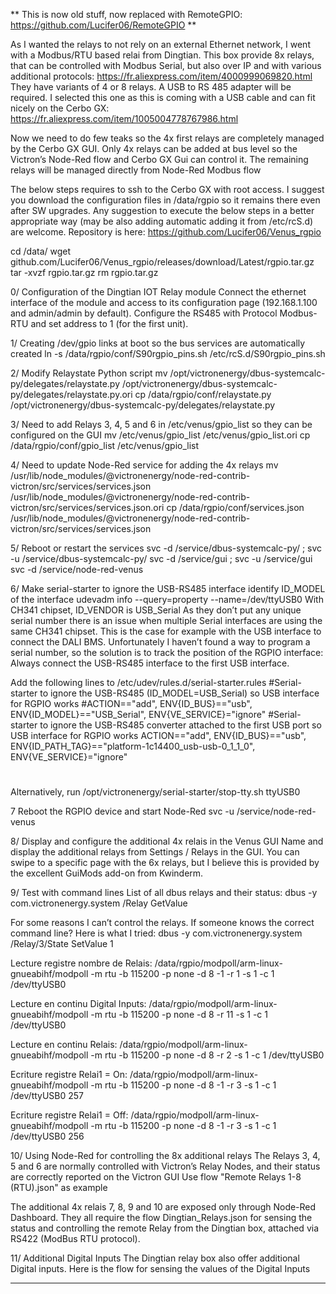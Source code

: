 ** This is now old stuff, now replaced with RemoteGPIO: https://github.com/Lucifer06/RemoteGPIO **

As I wanted the relays to not rely on an external Ethernet network, I went with a Modbus/RTU based relai from Dingtian.
This box provide 8x relays, that can be controlled with Modbus Serial, but also over IP and with various additional protocols: https://fr.aliexpress.com/item/4000999069820.html They have variants of 4 or 8 relays.
A USB to RS 485 adapter will be required. I selected this one as this is coming with a USB cable and can fit nicely on the Cerbo GX: https://fr.aliexpress.com/item/1005004778767986.html

Now we need to do few teaks so the 4x first relays are completely managed by the Cerbo GX GUI.
Only 4x relays can be added at bus level so the Victron’s Node-Red flow and Cerbo GX Gui can control it.
The remaining relays will be managed directly from Node-Red Modbus flow


The below steps requires to ssh to the Cerbo GX with root access.
I suggest you download the configuration files in /data/rgpio so it remains there even after SW upgrades.
Any suggestion to execute the below steps in a better appropriate way (may be also adding automatic adding it from /etc/rcS.d) are welcome.
Repository is here:
https://github.com/Lucifer06/Venus_rgpio

cd /data/
wget github.com/Lucifer06/Venus_rgpio/releases/download/Latest/rgpio.tar.gz
tar -xvzf rgpio.tar.gz
rm rgpio.tar.gz

0/ Configuration of the Dingtian IOT Relay module
Connect the ethernet interface of the module and access to its configuration page (192.168.1.100 and admin/admin by default).
Configure the RS485 with Protocol Modbus-RTU and set address to 1 (for the first unit).

1/ Creating /dev/gpio links at boot so the bus services are automatically created 
ln -s /data/rgpio/conf/S90rgpio_pins.sh /etc/rcS.d/S90rgpio_pins.sh


2/ Modify Relaystate Python script
mv /opt/victronenergy/dbus-systemcalc-py/delegates/relaystate.py /opt/victronenergy/dbus-systemcalc-py/delegates/relaystate.py.ori
cp /data/rgpio/conf/relaystate.py /opt/victronenergy/dbus-systemcalc-py/delegates/relaystate.py


3/ Need to add Relays 3, 4, 5 and 6 in /etc/venus/gpio_list so they can be configured on the GUI
mv /etc/venus/gpio_list /etc/venus/gpio_list.ori
cp /data/rgpio/conf/gpio_list  /etc/venus/gpio_list


4/ Need to update Node-Red service for adding the 4x relays
mv /usr/lib/node_modules/@victronenergy/node-red-contrib-victron/src/services/services.json /usr/lib/node_modules/@victronenergy/node-red-contrib-victron/src/services/services.json.ori
cp /data/rgpio/conf/services.json /usr/lib/node_modules/@victronenergy/node-red-contrib-victron/src/services/services.json


5/ Reboot or restart the services
svc -d /service/dbus-systemcalc-py/ ; svc -u /service/dbus-systemcalc-py/
svc -d /service/gui ; svc -u /service/gui
svc -d /service/node-red-venus


6/ Make serial-starter to ignore the USB-RS485 interface
identify ID_MODEL of the interface
udevadm info --query=property --name=/dev/ttyUSB0
With CH341 chipset, ID_VENDOR is USB_Serial
As they don’t put any unique serial number there is an issue when multiple Serial interfaces are using the same CH341 chipset.
This is the case for example with the USB interface to connect the DALI BMS.
Unfortunately I haven’t found a way to program a serial number, so the solution is to track the position of the RGPIO interface:
Always connect the USB-RS485 interface to the first USB interface.

Add the following lines to /etc/udev/rules.d/serial-starter.rules
#Serial-starter to ignore the USB-RS485 (ID_MODEL=USB_Serial) so USB interface for RGPIO works
#ACTION=="add", ENV{ID_BUS}=="usb", ENV{ID_MODEL}=="USB_Serial", ENV{VE_SERVICE}="ignore"
#Serial-starter to ignore the USB-RS485 converter attached to the first USB port so USB interface for RGPIO works
ACTION=="add", ENV{ID_BUS}=="usb", ENV{ID_PATH_TAG}=="platform-1c14400_usb-usb-0_1_1_0", ENV{VE_SERVICE}="ignore"
#

Alternatively, run
/opt/victronenergy/serial-starter/stop-tty.sh ttyUSB0


7 Reboot the RGPIO device and start Node-Red
svc -u /service/node-red-venus


8/ Display and configure the additional 4x relais in the Venus GUI
Name and display the additional relays from Settings / Relays in the GUI.
You can swipe to a specific page with the 6x relays, but I believe this is provided by the excellent GuiMods add-on from Kwinderm.


9/ Test with command lines
List of all dbus relays and their status:
dbus -y com.victronenergy.system /Relay GetValue

For some reasons I can’t control the relays. If someone knows the correct command line?
Here is what I tried:
dbus -y com.victronenergy.system /Relay/3/State SetValue 1

Lecture registre nombre de Relais:
/data/rgpio/modpoll/arm-linux-gnueabihf/modpoll -m rtu -b 115200 -p none -d 8 -1 -r 1 -s 1 -c 1 /dev/ttyUSB0 

Lecture en continu Digital Inputs:
/data/rgpio/modpoll/arm-linux-gnueabihf/modpoll -m rtu -b 115200 -p none -d 8 -r 11 -s 1 -c 1 /dev/ttyUSB0

Lecture en continu Relais:
/data/rgpio/modpoll/arm-linux-gnueabihf/modpoll -m rtu -b 115200 -p none -d 8 -r 2 -s 1 -c 1 /dev/ttyUSB0

Ecriture registre Relai1 = On:
/data/rgpio/modpoll/arm-linux-gnueabihf/modpoll -m rtu -b 115200 -p none -d 8 -1 -r 3 -s 1 -c 1 /dev/ttyUSB0 257

Ecriture registre Relai1 = Off:
/data/rgpio/modpoll/arm-linux-gnueabihf/modpoll -m rtu -b 115200 -p none -d 8 -1 -r 3 -s 1 -c 1 /dev/ttyUSB0 256


10/ Using Node-Red for controlling the 8x additional relays
The Relays 3, 4, 5 and 6 are normally controlled with Victron’s Relay Nodes, and their status are correctly reported on the Victron GUI
Use flow "Remote Relays 1-8 (RTU).json" as example

The additional 4x relais 7, 8, 9 and 10 are exposed only through Node-Red Dashboard.
They all require the flow Dingtian_Relays.json for sensing the status and controlling the remote Relay from the Dingtian box, attached via RS422 (ModBus RTU protocol).


11/ Additional Digital Inputs
The Dingtian relay box also offer additional Digital inputs.
Here is the flow for sensing the values of the Digital Inputs



**********************************************************************
